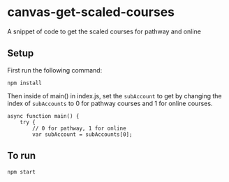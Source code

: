 # canvas-get-scaled-courses
A snippet of code to get the scaled courses for pathway and online

## Setup
First run the following command:
```
npm install
```

Then inside of main() in index.js, set the `subAccount` to get by changing the index of `subAccounts` to 0 for pathway courses and 1 for online courses.
```
async function main() {
    try {
        // 0 for pathway, 1 for online
        var subAccount = subAccounts[0]; 
```

## To run
```
npm start
```
